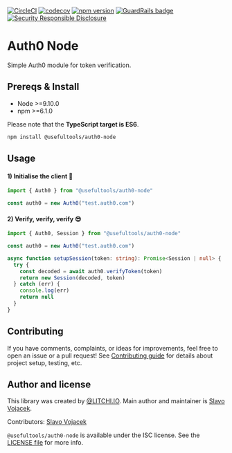 [![CircleCI](https://circleci.com/gh/litchi-io/auth0-node.svg?style=svg)](https://circleci.com/gh/litchi-io/auth0-node)
[![codecov](https://codecov.io/gh/litchi-io/auth0-node/branch/master/graph/badge.svg)](https://codecov.io/gh/litchi-io/auth0-node)
[![npm version](https://img.shields.io/npm/v/@usefultools/auth0-node.svg)](https://www.npmjs.com/package/@usefultools/auth0-node)
[![GuardRails badge](https://badges.production.guardrails.io/litchi-io/auth0-node.svg)](https://www.guardrails.io)
[![Security Responsible Disclosure](https://img.shields.io/badge/Security-Responsible%20Disclosure-yellow.svg)](https://github.com/litchi-io/auth0-node/blob/master/SECURITY.md)

# Auth0 Node

Simple Auth0 module for token verification.

## Prereqs & Install

* Node >=9.10.0
* npm >=6.1.0

Please note that the **TypeScript target is ES6**.

```sh
npm install @usefultools/auth0-node
```

## Usage

#### 1) Initialise the client 👾

```typescript
import { Auth0 } from "@usefultools/auth0-node" 

const auth0 = new Auth0("test.auth0.com")

```

#### 2) Verify, verify, verify 😎

```typescript
import { Auth0, Session } from "@usefultools/auth0-node" 

const auth0 = new Auth0("test.auth0.com")

async function setupSession(token: string): Promise<Session | null> {
  try {
    const decoded = await auth0.verifyToken(token)
    return new Session(decoded, token)
  } catch (err) {
    console.log(err)
    return null
  }
}

```

## Contributing

If you have comments, complaints, or ideas for improvements, feel free to open an issue or a pull request! See [Contributing guide](./CONTRIBUTING.md) for details about project setup, testing, etc.

## Author and license

This library was created by [@LITCHI.IO](https://github.com/litchi-io). Main author and maintainer is [Slavo Vojacek](https://github.com/slavovojacek).

Contributors: [Slavo Vojacek](https://github.com/slavovojacek)

`@usefultools/auth0-node` is available under the ISC license. See the [LICENSE file](./LICENSE.txt) for more info.
